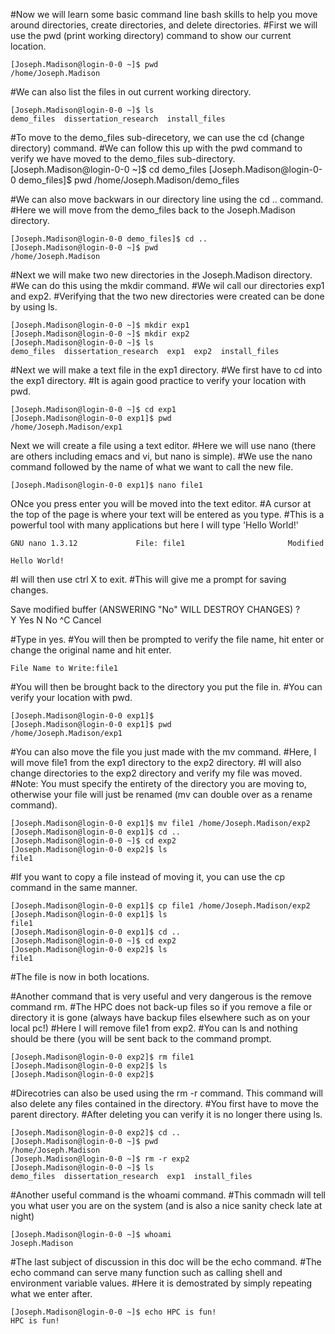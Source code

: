 #Now we will learn some basic command line bash skills to help you move around directories, create directories, and delete directories.
#First we will use the pwd (print working directory) command to show our current location.
	
	[Joseph.Madison@login-0-0 ~]$ pwd
	/home/Joseph.Madison

#We can also list the files in out current working directory.

	[Joseph.Madison@login-0-0 ~]$ ls
	demo_files  dissertation_research  install_files

#To move to the demo_files sub-direcetory, we can use the cd (change directory) command. 
#We can follow this up with the pwd command to verify we have moved to the demo_files sub-directory.
	[Joseph.Madison@login-0-0 ~]$ cd demo_files
	[Joseph.Madison@login-0-0 demo_files]$ pwd
	/home/Joseph.Madison/demo_files

#We can also move backwars in our directory line using the cd .. command. 
#Here we will move from the demo_files back to the Joseph.Madison directory.

	[Joseph.Madison@login-0-0 demo_files]$ cd ..
	[Joseph.Madison@login-0-0 ~]$ pwd
	/home/Joseph.Madison

#Next we will make two new directories in the Joseph.Madison directory.
#We can do this using the mkdir command.
#We wil call our directories exp1 and exp2.
#Verifying that the two new directories were created can be done by using ls.

	[Joseph.Madison@login-0-0 ~]$ mkdir exp1
	[Joseph.Madison@login-0-0 ~]$ mkdir exp2
	[Joseph.Madison@login-0-0 ~]$ ls
	demo_files  dissertation_research  exp1  exp2  install_files

#Next we will make a text file in the exp1 directory.
#We first have to cd into the exp1 directory.
#It is again good practice to verify your location with pwd.

	[Joseph.Madison@login-0-0 ~]$ cd exp1
	[Joseph.Madison@login-0-0 exp1]$ pwd
	/home/Joseph.Madison/exp1

Next we will create a file using a text editor.
#Here we will use nano (there are others including emacs and vi, but nano is simple).
#We use the nano command followed by the name of what we want to call the new file.

	[Joseph.Madison@login-0-0 exp1]$ nano file1

ONce you press enter you will be moved into the text editor.
#A cursor at the top of the page is where your text will be entered as you type.
#This is a powerful tool with many applications but here I will type 'Hello World!'

  	GNU nano 1.3.12             File: file1                       Modified  

	Hello World!

#I will then use ctrl X to exit.
#This will give me a prompt for saving changes. 

Save modified buffer (ANSWERING "No" WILL DESTROY CHANGES) ?              
 Y Yes
 N No           ^C Cancel

#Type in yes.
#You will then be prompted to verify the file name, hit enter or change the original name and hit enter.

	File Name to Write:file1
                                                                                                                                 
#You will then be brought back to the directory you put the file in.
#You can verify your location with pwd.

	[Joseph.Madison@login-0-0 exp1]$
	[Joseph.Madison@login-0-0 exp1]$ pwd
	/home/Joseph.Madison/exp1

#You can also move the file you just made with the mv command.
#Here, I will move file1 from the exp1 directory to the exp2 directory.
#I will also change directories to the exp2 directory and verify my file was moved.
#Note: You must specify the entirety of the directory you are moving to, otherwise your file will just be renamed (mv can double over as a rename command).

	[Joseph.Madison@login-0-0 exp1]$ mv file1 /home/Joseph.Madison/exp2
	[Joseph.Madison@login-0-0 exp1]$ cd ..
	[Joseph.Madison@login-0-0 ~]$ cd exp2
	[Joseph.Madison@login-0-0 exp2]$ ls
	file1

#If you want to copy a file instead of moving it, you can use the cp command in the same manner.

	[Joseph.Madison@login-0-0 exp1]$ cp file1 /home/Joseph.Madison/exp2
	[Joseph.Madison@login-0-0 exp1]$ ls
	file1
	[Joseph.Madison@login-0-0 exp1]$ cd ..
	[Joseph.Madison@login-0-0 ~]$ cd exp2
	[Joseph.Madison@login-0-0 exp2]$ ls
	file1

#The file is now in both locations.

#Another command that is very useful and very dangerous is the remove command rm.
#The HPC does not back-up files so if you remove a file or directory it is gone (always have backup files elsewhere such as on your local pc!)
#Here I will remove file1 from exp2.
#You can ls and nothing should be there (you will be sent back to the command prompt.

	[Joseph.Madison@login-0-0 exp2]$ rm file1
	[Joseph.Madison@login-0-0 exp2]$ ls
	[Joseph.Madison@login-0-0 exp2]$ 

#Direcotries can also be used using the rm -r command. This command will also delete any files contained in the directory.
#You first have to move the parent directory.
#After deleting you can verify it is no longer there using ls.

	[Joseph.Madison@login-0-0 exp2]$ cd ..
	[Joseph.Madison@login-0-0 ~]$ pwd       
	/home/Joseph.Madison
	[Joseph.Madison@login-0-0 ~]$ rm -r exp2
	[Joseph.Madison@login-0-0 ~]$ ls
	demo_files  dissertation_research  exp1  install_files

#Another useful command is the whoami command.
#This commadn will tell you what user you are on the system (and is also a nice sanity check late at night)

	[Joseph.Madison@login-0-0 ~]$ whoami
	Joseph.Madison

#The last subject of discussion in this doc will be the echo command.
#The echo command can serve many function such as calling shell and environment variable values.
#Here it is demostrated by simply repeating what we enter after. 

	[Joseph.Madison@login-0-0 ~]$ echo HPC is fun!
	HPC is fun!
